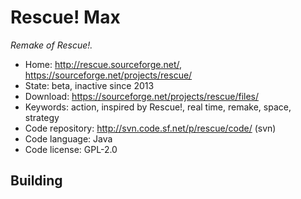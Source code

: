# Rescue! Max

_Remake of Rescue!._

- Home: http://rescue.sourceforge.net/, https://sourceforge.net/projects/rescue/
- State: beta, inactive since 2013
- Download: https://sourceforge.net/projects/rescue/files/
- Keywords: action, inspired by Rescue!, real time, remake, space, strategy
- Code repository: http://svn.code.sf.net/p/rescue/code/ (svn)
- Code language: Java
- Code license: GPL-2.0

## Building
